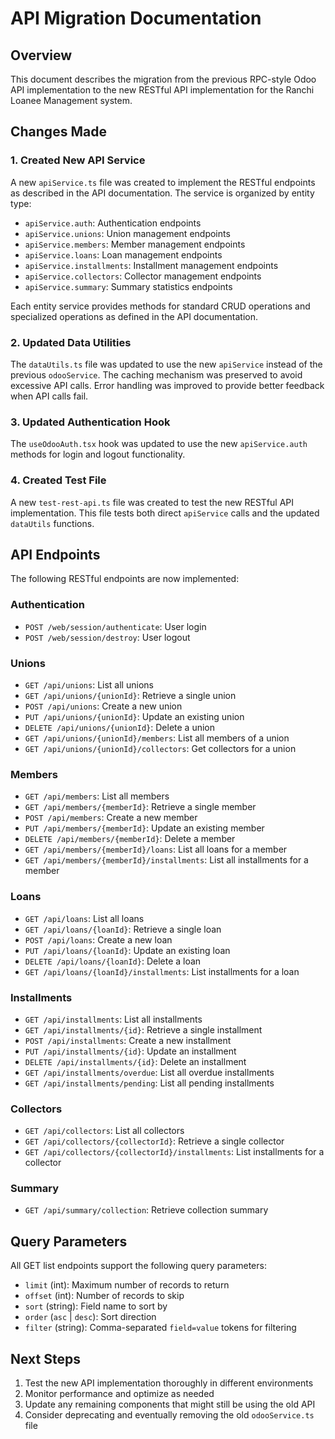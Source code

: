 # API Migration Documentation

## Overview

This document describes the migration from the previous RPC-style Odoo API implementation to the new RESTful API implementation for the Ranchi Loanee Management system.

## Changes Made

### 1. Created New API Service

A new `apiService.ts` file was created to implement the RESTful endpoints as described in the API documentation. The service is organized by entity type:

- `apiService.auth`: Authentication endpoints
- `apiService.unions`: Union management endpoints
- `apiService.members`: Member management endpoints
- `apiService.loans`: Loan management endpoints
- `apiService.installments`: Installment management endpoints
- `apiService.collectors`: Collector management endpoints
- `apiService.summary`: Summary statistics endpoints

Each entity service provides methods for standard CRUD operations and specialized operations as defined in the API documentation.

### 2. Updated Data Utilities

The `dataUtils.ts` file was updated to use the new `apiService` instead of the previous `odooService`. The caching mechanism was preserved to avoid excessive API calls. Error handling was improved to provide better feedback when API calls fail.

### 3. Updated Authentication Hook

The `useOdooAuth.tsx` hook was updated to use the new `apiService.auth` methods for login and logout functionality.

### 4. Created Test File

A new `test-rest-api.ts` file was created to test the new RESTful API implementation. This file tests both direct `apiService` calls and the updated `dataUtils` functions.

## API Endpoints

The following RESTful endpoints are now implemented:

### Authentication

- `POST /web/session/authenticate`: User login
- `POST /web/session/destroy`: User logout

### Unions

- `GET /api/unions`: List all unions
- `GET /api/unions/{unionId}`: Retrieve a single union
- `POST /api/unions`: Create a new union
- `PUT /api/unions/{unionId}`: Update an existing union
- `DELETE /api/unions/{unionId}`: Delete a union
- `GET /api/unions/{unionId}/members`: List all members of a union
- `GET /api/unions/{unionId}/collectors`: Get collectors for a union

### Members

- `GET /api/members`: List all members
- `GET /api/members/{memberId}`: Retrieve a single member
- `POST /api/members`: Create a new member
- `PUT /api/members/{memberId}`: Update an existing member
- `DELETE /api/members/{memberId}`: Delete a member
- `GET /api/members/{memberId}/loans`: List all loans for a member
- `GET /api/members/{memberId}/installments`: List all installments for a member

### Loans

- `GET /api/loans`: List all loans
- `GET /api/loans/{loanId}`: Retrieve a single loan
- `POST /api/loans`: Create a new loan
- `PUT /api/loans/{loanId}`: Update an existing loan
- `DELETE /api/loans/{loanId}`: Delete a loan
- `GET /api/loans/{loanId}/installments`: List installments for a loan

### Installments

- `GET /api/installments`: List all installments
- `GET /api/installments/{id}`: Retrieve a single installment
- `POST /api/installments`: Create a new installment
- `PUT /api/installments/{id}`: Update an installment
- `DELETE /api/installments/{id}`: Delete an installment
- `GET /api/installments/overdue`: List all overdue installments
- `GET /api/installments/pending`: List all pending installments

### Collectors

- `GET /api/collectors`: List all collectors
- `GET /api/collectors/{collectorId}`: Retrieve a single collector
- `GET /api/collectors/{collectorId}/installments`: List installments for a collector

### Summary

- `GET /api/summary/collection`: Retrieve collection summary

## Query Parameters

All GET list endpoints support the following query parameters:

- `limit` (int): Maximum number of records to return
- `offset` (int): Number of records to skip
- `sort` (string): Field name to sort by
- `order` (`asc` | `desc`): Sort direction
- `filter` (string): Comma-separated `field=value` tokens for filtering

## Next Steps

1. Test the new API implementation thoroughly in different environments
2. Monitor performance and optimize as needed
3. Update any remaining components that might still be using the old API
4. Consider deprecating and eventually removing the old `odooService.ts` file